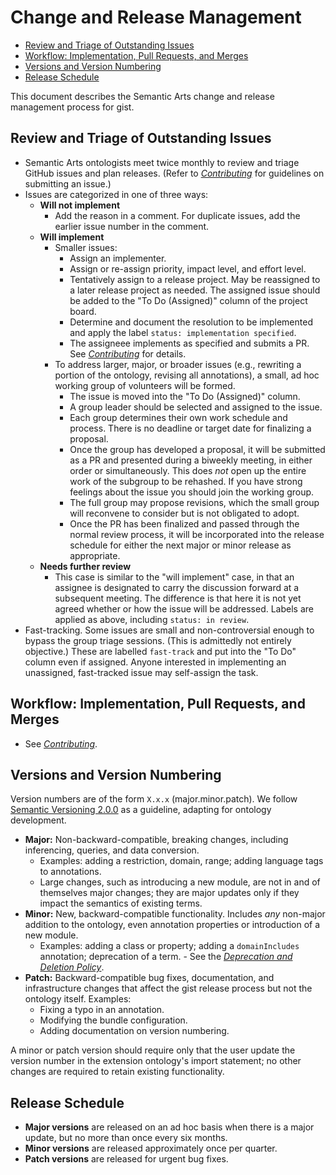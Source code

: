 # Change and Release Management <!-- omit in toc -->

- [Review and Triage of Outstanding Issues](#review-and-triage-of-outstanding-issues)
- [Workflow: Implementation, Pull Requests, and Merges](#workflow-implementation-pull-requests-and-merges)
- [Versions and Version Numbering](#versions-and-version-numbering)
- [Release Schedule](#release-schedule)

This document describes the Semantic Arts change and release management process for gist.

## Review and Triage of Outstanding Issues

- Semantic Arts ontologists meet twice monthly to review and triage GitHub issues and plan releases. (Refer to [*Contributing*](./Contributing.md) for guidelines on submitting an issue.)
- Issues are categorized in one of three ways:
  - **Will not implement**
    - Add the reason in a comment. For duplicate issues, add the earlier issue number in the comment.
  - **Will implement**
    - Smaller issues:
      - Assign an implementer.
      - Assign or re-assign priority, impact level, and effort level.
      - Tentatively assign to a release project. May be reassigned to a later release project as needed. The assigned issue should be added to the "To Do (Assigned)" column of the project board.
      - Determine and document the resolution to be implemented and apply the label `status: implementation specified`.
      - The assigneee implements as specified and submits a PR. See [*Contributing*](./Contributing.md#submitting-a-pull-request-pr) for details.
    - To address larger, major, or broader issues (e.g., rewriting a portion of the ontology, revising all annotations), a small, ad hoc working group of volunteers will be formed.
      - The issue is moved into the "To Do (Assigned)" column.
      - A group leader should be selected and assigned to the issue.
      - Each group determines their own work schedule and process. There is no deadline or target date for finalizing a proposal.
      - Once the group has developed a proposal, it will be submitted as a PR and presented during a biweekly meeting, in either order or simultaneously. This does *not* open up the entire work of the subgroup to be rehashed. If you have strong feelings about the issue you should join the working group.
      - The full group may propose revisions, which the small group will reconvene to consider but is not obligated to adopt.
      - Once the PR has been finalized and passed through the normal review process, it will be incorporated into the release schedule for either the next major or minor release as appropriate.
  - **Needs further review**
    - This case is similar to the "will implement" case, in that an assignee is designated to carry the discussion forward at a subsequent meeting. The difference is that here it is not yet agreed whether or how the issue will be addressed. Labels are applied as above, including `status: in review`.
- Fast-tracking. Some issues are small and non-controversial enough to bypass the group triage sessions. (This is admittedly not entirely objective.) These are labelled `fast-track` and put into the "To Do" column even if assigned. Anyone interested in implementing an unassigned, fast-tracked issue may self-assign the task.

## Workflow: Implementation, Pull Requests, and Merges

- See [*Contributing*](./Contributing.md).

## Versions and Version Numbering

Version numbers are of the form `X.x.x` (major.minor.patch). We follow [Semantic Versioning 2.0.0](https://semver.org/) as a guideline, adapting for ontology development.

- **Major:** Non-backward-compatible, breaking changes, including inferencing, queries, and data conversion.
  - Examples: adding a restriction, domain, range; adding language tags to annotations.
  - Large changes, such as introducing a new module, are not in and of themselves major changes; they are major updates only if they impact the semantics of existing terms.
- **Minor:** New, backward-compatible functionality. Includes *any* non-major addition to the ontology, even annotation properties or introduction of a new module.
  - Examples: adding a class or property; adding a `domainIncludes` annotation; deprecation of a term. - See the [*Deprecation and Deletion Policy*](./DeprecationAndDeletionPolicy.md).
- **Patch:** Backward-compatible bug fixes, documentation, and infrastructure changes that affect the gist release process but not the ontology itself. Examples:
  - Fixing a typo in an annotation.
  - Modifying the bundle configuration.
  - Adding documentation on version numbering.

A minor or patch version should require only that the user update the version number in the extension ontology's import statement; no other changes are required to retain existing functionality.

## Release Schedule

- **Major versions** are released on an ad hoc basis when there is a major update, but no more than once every six months.
- **Minor versions** are released approximately once per quarter.
- **Patch versions** are released for urgent bug fixes.
